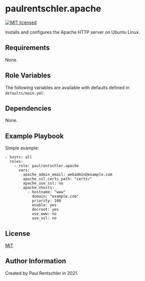 paulrentschler.apache
======================

[![MIT licensed][mit-badge]][mit-link]

Installs and configures the Apache HTTP server on Ubuntu Linux.


Requirements
------------

None.


Role Variables
--------------

The following variables are available with defaults defined in `defaults/main.yml`:



Dependencies
------------

None.


Example Playbook
----------------

Simple example:

    - hosts: all
      roles:
        - role: paulrentschler.apache
          vars:
            apache_admin_email: webadmin@example.com
            apache_ssl_certs_path: "certs/"
            apache_use_ssl: no
            apache_vhosts:
              - hostname: "www"
                domain: "example.com"
                priority: 100
                enable: yes
                docroot: yes
                use_www: no
                use_ssl: no


License
-------

[MIT][mit-link]


Author Information
------------------

Created by Paul Rentschler in 2021.


[mit-badge]: https://img.shields.io/badge/license-MIT-blue.svg
[mit-link]: https://github.com/paulrentschler/ansible-role-apache/blob/master/LICENSE
